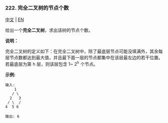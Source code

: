 ### 222. 完全二叉树的节点个数

[中文](https://leetcode-cn.com/problems/count-complete-tree-nodes/) | [EN](https://leetcode.com/problems/count-complete-tree-nodes/)

给出一个**完全二叉树**，求出该树的节点个数。

**说明：**

完全二叉树的定义如下：在完全二叉树中，除了最底层节点可能没填满外，其余每层节点数都达到最大值，并且最下面一层的节点都集中在该层最左边的若干位置。若最底层为第 h 层，则该层包含 1~ 2<sup>h</sup> 个节点。

**示例:**

```
输入: 
    1
   / \
  2   3
 / \  /
4  5 6

输出: 6
```